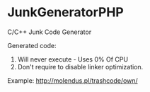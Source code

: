 # JunkGeneratorPHP
C/C++ Junk Code Generator

Generated code:
1. Will never execute - Uses 0% Of CPU
2. Don't require to disable linker optimization.

Example: http://molendus.pl/trashcode/own/
